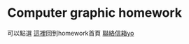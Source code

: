 # Computer graphic homework
可以點選 [這裡](http://vivitsai0829.github.io/CGhws/index.html)回到homework首頁
<a href="mailto:u10706140@ms.ttu.edu.tw">聯絡信箱yo</a>
